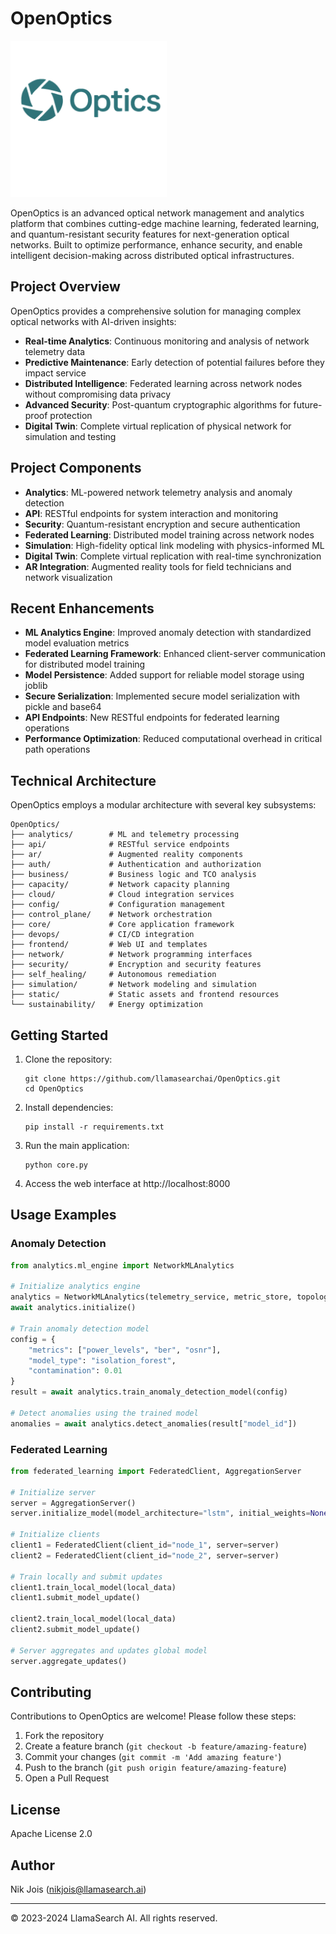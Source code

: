 # OpenOptics

<img src="OpenOptics.svg" alt="OpenOptics Logo" width="250"/>

OpenOptics is an advanced optical network management and analytics platform that combines cutting-edge machine learning, federated learning, and quantum-resistant security features for next-generation optical networks. Built to optimize performance, enhance security, and enable intelligent decision-making across distributed optical infrastructures.

## Project Overview

OpenOptics provides a comprehensive solution for managing complex optical networks with AI-driven insights:

- **Real-time Analytics**: Continuous monitoring and analysis of network telemetry data
- **Predictive Maintenance**: Early detection of potential failures before they impact service
- **Distributed Intelligence**: Federated learning across network nodes without compromising data privacy
- **Advanced Security**: Post-quantum cryptographic algorithms for future-proof protection
- **Digital Twin**: Complete virtual replication of physical network for simulation and testing

## Project Components

- **Analytics**: ML-powered network telemetry analysis and anomaly detection
- **API**: RESTful endpoints for system interaction and monitoring
- **Security**: Quantum-resistant encryption and secure authentication
- **Federated Learning**: Distributed model training across network nodes
- **Simulation**: High-fidelity optical link modeling with physics-informed ML
- **Digital Twin**: Complete virtual replication with real-time synchronization
- **AR Integration**: Augmented reality tools for field technicians and network visualization

## Recent Enhancements

- **ML Analytics Engine**: Improved anomaly detection with standardized model evaluation metrics
- **Federated Learning Framework**: Enhanced client-server communication for distributed model training
- **Model Persistence**: Added support for reliable model storage using joblib
- **Secure Serialization**: Implemented secure model serialization with pickle and base64
- **API Endpoints**: New RESTful endpoints for federated learning operations
- **Performance Optimization**: Reduced computational overhead in critical path operations

## Technical Architecture

OpenOptics employs a modular architecture with several key subsystems:

```
OpenOptics/
├── analytics/        # ML and telemetry processing
├── api/              # RESTful service endpoints
├── ar/               # Augmented reality components
├── auth/             # Authentication and authorization
├── business/         # Business logic and TCO analysis
├── capacity/         # Network capacity planning
├── cloud/            # Cloud integration services
├── config/           # Configuration management
├── control_plane/    # Network orchestration
├── core/             # Core application framework
├── devops/           # CI/CD integration
├── frontend/         # Web UI and templates
├── network/          # Network programming interfaces
├── security/         # Encryption and security features
├── self_healing/     # Autonomous remediation
├── simulation/       # Network modeling and simulation
├── static/           # Static assets and frontend resources
└── sustainability/   # Energy optimization
```

## Getting Started

1. Clone the repository:
   ```
   git clone https://github.com/llamasearchai/OpenOptics.git
   cd OpenOptics
   ```

2. Install dependencies:
   ```
   pip install -r requirements.txt
   ```

3. Run the main application:
   ```
   python core.py
   ```

4. Access the web interface at http://localhost:8000

## Usage Examples

### Anomaly Detection

```python
from analytics.ml_engine import NetworkMLAnalytics

# Initialize analytics engine
analytics = NetworkMLAnalytics(telemetry_service, metric_store, topology_service, model_repository)
await analytics.initialize()

# Train anomaly detection model
config = {
    "metrics": ["power_levels", "ber", "osnr"],
    "model_type": "isolation_forest",
    "contamination": 0.01
}
result = await analytics.train_anomaly_detection_model(config)

# Detect anomalies using the trained model
anomalies = await analytics.detect_anomalies(result["model_id"])
```

### Federated Learning

```python
from federated_learning import FederatedClient, AggregationServer

# Initialize server
server = AggregationServer()
server.initialize_model(model_architecture="lstm", initial_weights=None)

# Initialize clients
client1 = FederatedClient(client_id="node_1", server=server)
client2 = FederatedClient(client_id="node_2", server=server)

# Train locally and submit updates
client1.train_local_model(local_data)
client1.submit_model_update()

client2.train_local_model(local_data)
client2.submit_model_update()

# Server aggregates and updates global model
server.aggregate_updates()
```

## Contributing

Contributions to OpenOptics are welcome! Please follow these steps:

1. Fork the repository
2. Create a feature branch (`git checkout -b feature/amazing-feature`)
3. Commit your changes (`git commit -m 'Add amazing feature'`)
4. Push to the branch (`git push origin feature/amazing-feature`)
5. Open a Pull Request

## License

Apache License 2.0

## Author

Nik Jois (nikjois@llamasearch.ai)

---

© 2023-2024 LlamaSearch AI. All rights reserved. 